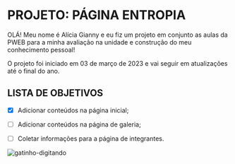 # PROJETO: PÁGINA ENTROPIA

OLÁ! Meu nome é Alícia Gianny e eu fiz um projeto em conjunto as aulas da PWEB para a minha avaliação na unidade e construção do meu conhecimento pessoal! 

O projeto foi iniciado em 03 de março de 2023 e vai seguir em atualizações até o final do ano.

## LISTA DE OBJETIVOS

- [x] Adicionar conteúdos na página inicial;
- [ ] Adicionar conteúdos na página de galeria;
- [ ] Coletar informações para a página de integrantes.


![gatinho-digitando](https://user-images.githubusercontent.com/127505403/224517224-4133d2d7-b9a5-476a-a72e-90ce963fb7d7.gif)
